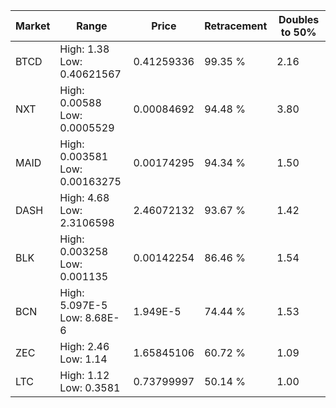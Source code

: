 | Market | Range | Price| Retracement | Doubles to 50% |
| --- | --- | --- | --- | --- |
| BTCD | High: 1.38<br />Low: 0.40621567 | 0.41259336 | 99.35 % | 2.16 |
| NXT | High: 0.00588<br />Low: 0.0005529 | 0.00084692 | 94.48 % | 3.80 |
| MAID | High: 0.003581<br />Low: 0.00163275 | 0.00174295 | 94.34 % | 1.50 |
| DASH | High: 4.68<br />Low: 2.3106598 | 2.46072132 | 93.67 % | 1.42 |
| BLK | High: 0.003258<br />Low: 0.001135 | 0.00142254 | 86.46 % | 1.54 |
| BCN | High: 5.097E-5<br />Low: 8.68E-6 | 1.949E-5 | 74.44 % | 1.53 |
| ZEC | High: 2.46<br />Low: 1.14 | 1.65845106 | 60.72 % | 1.09 |
| LTC | High: 1.12<br />Low: 0.3581 | 0.73799997 | 50.14 % | 1.00 |
